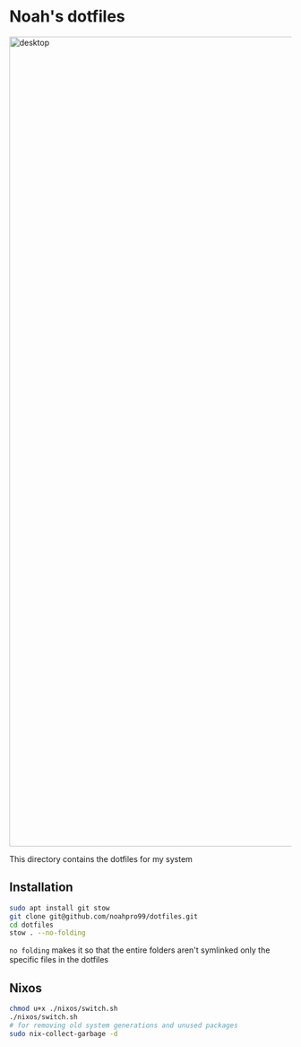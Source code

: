# Noah's dotfiles

<img width="2561" height="1443" alt="desktop" src="https://github.com/user-attachments/assets/2412edc3-df57-4efd-b11d-3500c75f7dac" />


This directory contains the dotfiles for my system

## Installation

```bash
sudo apt install git stow
git clone git@github.com/noahpro99/dotfiles.git
cd dotfiles
stow . --no-folding
```

`no folding` makes it so that the entire folders aren't symlinked only the specific files in the dotfiles

## Nixos

```bash
chmod u+x ./nixos/switch.sh
./nixos/switch.sh
# for removing old system generations and unused packages
sudo nix-collect-garbage -d
```
